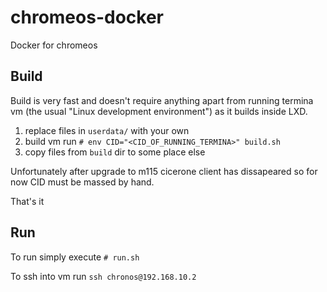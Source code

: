 # chromeos-docker
Docker for chromeos

## Build
Build is very fast and doesn't require anything apart from running termina vm (the usual "Linux development environment") as it builds inside LXD.

1. replace files in `userdata/` with your own
2. build vm run `# env CID="<CID_OF_RUNNING_TERMINA>" build.sh` 
3. copy files from `build` dir to some place else

Unfortunately after upgrade to m115 cicerone client has dissapeared so for now CID must be massed by hand.

That's it
## Run
To run simply execute `# run.sh`

To ssh into vm run `ssh chronos@192.168.10.2`
